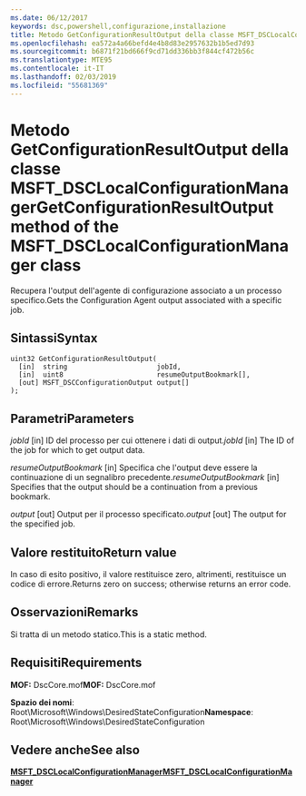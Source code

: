 ```yaml
---
ms.date: 06/12/2017
keywords: dsc,powershell,configurazione,installazione
title: Metodo GetConfigurationResultOutput della classe MSFT_DSCLocalConfigurationManager
ms.openlocfilehash: ea572a4a66befd4e4b8d83e2957632b1b5ed7d93
ms.sourcegitcommit: b6871f21bd666f9cd71dd336bb3f844cf472b56c
ms.translationtype: MTE95
ms.contentlocale: it-IT
ms.lasthandoff: 02/03/2019
ms.locfileid: "55681369"
---
```

# <a name="getconfigurationresultoutput-method-of-the-msftdsclocalconfigurationmanager-class"></a><span data-ttu-id="02258-103">Metodo GetConfigurationResultOutput della classe MSFT_DSCLocalConfigurationManager</span><span class="sxs-lookup"><span data-stu-id="02258-103">GetConfigurationResultOutput method of the MSFT_DSCLocalConfigurationManager class</span></span>

<span data-ttu-id="02258-104">Recupera l'output dell'agente di configurazione associato a un processo specifico.</span><span class="sxs-lookup"><span data-stu-id="02258-104">Gets the Configuration Agent output associated with a specific job.</span></span>

## <a name="syntax"></a><span data-ttu-id="02258-105">Sintassi</span><span class="sxs-lookup"><span data-stu-id="02258-105">Syntax</span></span>

```mof
uint32 GetConfigurationResultOutput(
  [in]  string                      jobId,
  [in]  uint8                       resumeOutputBookmark[],
  [out] MSFT_DSCConfigurationOutput output[]
);
```

## <a name="parameters"></a><span data-ttu-id="02258-106">Parametri</span><span class="sxs-lookup"><span data-stu-id="02258-106">Parameters</span></span>

<span data-ttu-id="02258-107">*jobId* \[in\] ID del processo per cui ottenere i dati di output.</span><span class="sxs-lookup"><span data-stu-id="02258-107">*jobId* \[in\] The ID of the job for which to get output data.</span></span>

<span data-ttu-id="02258-108">*resumeOutputBookmark* \[in\] Specifica che l'output deve essere la continuazione di un segnalibro precedente.</span><span class="sxs-lookup"><span data-stu-id="02258-108">*resumeOutputBookmark* \[in\] Specifies that the output should be a continuation from a previous bookmark.</span></span>

<span data-ttu-id="02258-109">*output* \[out\] Output per il processo specificato.</span><span class="sxs-lookup"><span data-stu-id="02258-109">*output* \[out\] The output for the specified job.</span></span>

## <a name="return-value"></a><span data-ttu-id="02258-110">Valore restituito</span><span class="sxs-lookup"><span data-stu-id="02258-110">Return value</span></span>

<span data-ttu-id="02258-111">In caso di esito positivo, il valore restituisce zero, altrimenti, restituisce un codice di errore.</span><span class="sxs-lookup"><span data-stu-id="02258-111">Returns zero on success; otherwise returns an error code.</span></span>

## <a name="remarks"></a><span data-ttu-id="02258-112">Osservazioni</span><span class="sxs-lookup"><span data-stu-id="02258-112">Remarks</span></span>

<span data-ttu-id="02258-113">Si tratta di un metodo statico.</span><span class="sxs-lookup"><span data-stu-id="02258-113">This is a static method.</span></span>

## <a name="requirements"></a><span data-ttu-id="02258-114">Requisiti</span><span class="sxs-lookup"><span data-stu-id="02258-114">Requirements</span></span>

<span data-ttu-id="02258-115">**MOF:** DscCore.mof</span><span class="sxs-lookup"><span data-stu-id="02258-115">**MOF:** DscCore.mof</span></span>

<span data-ttu-id="02258-116">**Spazio dei nomi**: Root\Microsoft\Windows\DesiredStateConfiguration</span><span class="sxs-lookup"><span data-stu-id="02258-116">**Namespace**: Root\Microsoft\Windows\DesiredStateConfiguration</span></span>

## <a name="see-also"></a><span data-ttu-id="02258-117">Vedere anche</span><span class="sxs-lookup"><span data-stu-id="02258-117">See also</span></span>

[<span data-ttu-id="02258-118">**MSFT_DSCLocalConfigurationManager**</span><span class="sxs-lookup"><span data-stu-id="02258-118">**MSFT_DSCLocalConfigurationManager**</span></span>](msft-dsclocalconfigurationmanager.md)